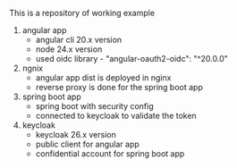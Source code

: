 This is a repository of working example
1. angular app 
	- angular cli 20.x version
	- node 24.x version
	- used oidc library - "angular-oauth2-oidc": "^20.0.0"
2. ngnix
	- angular app dist is deployed in nginx
	- reverse proxy is done for the spring boot app
3. spring boot app
	- spring boot with security config
	- connected to keycloak to validate the token
4. keycloak
	- keycloak 26.x version
	- public client for angular app
	- confidential account for spring boot app
